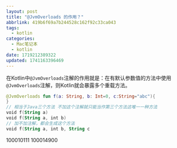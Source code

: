 ```yaml
---
layout: post
title: "@JvmOverloads 的作用？"
abbrlink: 419b6f69a7b244528c162f92c33ca043
tags:
  - kotlin
categories:
  - Mac笔记本
  - kotlin
date: 1719212389322
updated: 1741163396469
---
```


在Kotlin中`@JvmOverloads`注解的作用就是：在有默认参数值的方法中使用`@JvmOverloads`注解，则Kotlin就会暴露多个重载方法。

```kotlin
@JvmOverloads fun f(a: String, b: Int=0, c:String="abc"){
}
// 相当于Java三个方法 不加这个注解就只能当作第三个方法这唯一一种方法
void f(String a)
void f(String a, int b)
// 加不加注解，都会生成这个方法
void f(String a, int b, String c
```

100010111
100014900
